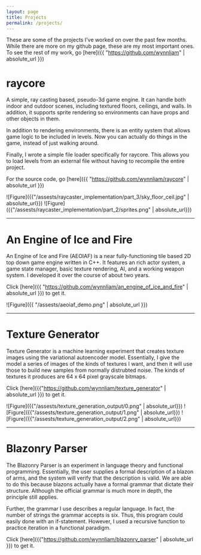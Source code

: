 ```yaml
---
layout: page
title: Projects
permalink: /projects/
---
```


These are some of the projects I've worked on over the past few months. While there are
more on my github page, these are my most important ones. To see the rest of my work, go
[here]({{ "https://github.com/wynnliam" | absolute_url }})

# raycore
A simple, ray casting based, pseudo-3d game engine. It can handle both indoor and outdoor
scenes, including textured floors, ceilings, and walls. In addition, it supports sprite rendering
so environments can have props and other objects in them.

In addition to rendering environments, there is an entity system that allows game logic to be
included in levels. Now you can actually do things in the game, instead of just walking around.

Finally, I wrote a simple file loader specifically for raycore. This allows you to load levels
from an external file without having to recompile the entire project.

For the source code, go [here]({{ "https://github.com/wynnliam/raycore" | absolute_url }})

![Figure]({{"/assests/raycaster_implementation/part_3/sky_floor_ceil.jpg" | absolute_url}})
![Figure]({{"/assests/raycaster_implementation/part_2/sprites.png" | absolute_url}})


---


# An Engine of Ice and Fire
An Engine of Ice and Fire (AEOIAF) is a near fully-functioning tile based 2D top down game
engine written in C++. It features an rich actor system, a game state manager, basic texture
rendering, AI, and a working weapon system. I developed it over the course of about two years.

Click [here]({{ "https://github.com/wynnliam/an_engine_of_ice_and_fire" | absolute_url }}) to get it.

![Figure]({{ "/assests/aeoiaf_demo.png" | absolute_url }})


---

# Texture Generator
Texture Generator is a machine learning experiment that creates texture images
using the variational autoencoder model. Essentially, I give the model a series
of images of the kinds of textures I want, and then it will use those to build
new samples from normally distrubted noise. The kinds of textures it produces
are 64 x 64 pixel grayscale bitmaps.


Click [here]({{"https://github.com/wynnliam/texture_generator" | absolute_url }}) to get it.


![Figure]({{"/assests/texture_generation_output/0.png" | absolute_url}})
![Figure]({{"/assests/texture_generation_output/1.png" | absolute_url}})
![Figure]({{"/assests/texture_generation_output/2.png" | absolute_url}})

---


# Blazonry Parser
The Blazonry Parser is an experiment in language theory and functional programming.
Essentially, the user supplies a formal description of a blazon of arms, and the system
will verify that the description is valid. We are able to do this because blazons actually
have a formal grammar that dictate their structure. Although the official grammar is much more
in depth, the principle still applies.

Further, the grammar I use describes a regular language. In fact, the number of strings the grammar
accepts is six. Thus, this program could easily done with an if-statement. However, I used
a recursive function to practice iteration in a functional paradigm.

Click [here]({{"https://github.com/wynnliam/blazonry_parser" | absolute_url }}) to get it.
